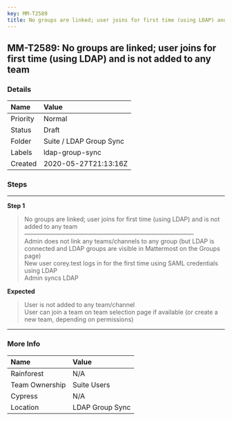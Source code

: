 ```yaml
---
key: MM-T2589
title: No groups are linked; user joins for first time (using LDAP) and is not added to any team
---
```


## MM-T2589: No groups are linked; user joins for first time (using LDAP) and is not added to any team

### Details

| Name     | Value                   |
| :------- | :---------------------- |
| Priority | Normal                  |
| Status   | Draft                   |
| Folder   | Suite / LDAP Group Sync |
| Labels   | ldap-group-sync         |
| Created  | 2020-05-27T21:13:16Z    |

### Steps

<hr/>

**Step 1**

> <article>No groups are linked; user joins for first time (using LDAP) and is not added to any team<br />&mdash;&mdash;&mdash;&mdash;&mdash;&mdash;&mdash;&mdash;&mdash;&mdash;&mdash;&mdash;&mdash;&mdash;&mdash;&mdash;&mdash;&mdash;&mdash;&mdash;&mdash;&mdash;&mdash;&mdash;&mdash;&mdash;&mdash;&mdash;<br />Admin does not link any teams/channels to any group (but LDAP is connected and LDAP groups are visible in Mattermost on the Groups page)<br />New user corey.test logs in for the first time using SAML credentials using LDAP<br />Admin syncs LDAP</article>

**Expected**

> <article>User is not added to any team/channel<br />User can join a team on team selection page if available (or create a new team, depending on permissions)</article>

<hr/>

### More Info

| Name           | Value           |
| :------------- | :-------------- |
| Rainforest     | N/A             |
| Team Ownership | Suite Users     |
| Cypress        | N/A             |
| Location       | LDAP Group Sync |
